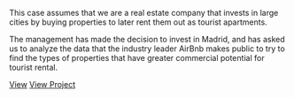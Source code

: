 This case assumes that we are a real estate company that invests in large cities by buying properties to later rent them out as tourist apartments.

The management has made the decision to invest in Madrid, and has asked us to analyze the data that the industry leader AirBnb makes public to try to find the types of properties that have greater commercial potential for tourist rental.


[View](https://htmlpreview.github.io/?https://github.com/blancaRE/ds_portfolio/blob/main/EDA%20SReal%20state/EDA_Vienna.md)
 [View Project](/EDA%20SReal%20state/EDA_Vienna.md)

